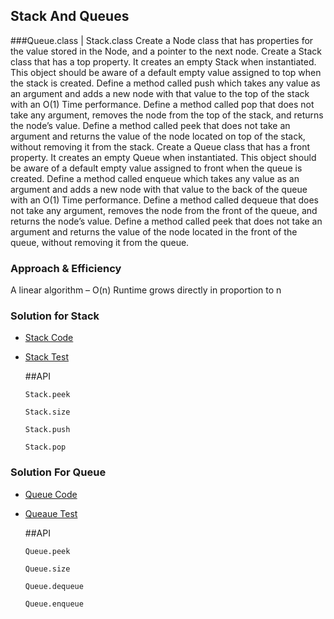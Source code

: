 ## Stack And Queues
  ###Queue.class | Stack.class
  Create a Node class that has properties for the value stored in the Node, and a pointer to the next node.
  Create a Stack class that has a top property. It creates an empty Stack when instantiated.
  This object should be aware of a default empty value assigned to top when the stack is created.
  Define a method called push which takes any value as an argument and adds a new node with that value to the top of the stack with an O(1) Time performance.
  Define a method called pop that does not take any argument, removes the node from the top of the stack, and returns the node’s value.
  Define a method called peek that does not take an argument and returns the value of the node located on top of the stack, without removing it from the stack.
  Create a Queue class that has a front property. It creates an empty Queue when instantiated.
  This object should be aware of a default empty value assigned to front when the queue is created.
  Define a method called enqueue which takes any value as an argument and adds a new node with that value to the back of the queue with an O(1) Time performance.
  Define a method called dequeue that does not take any argument, removes the node from the front of the queue, and returns the node’s value.
  Define a method called peek that does not take an argument and returns the value of the node located in the front of the queue, without removing it from the queue.
  
  ### Approach & Efficiency
  <!-- What approach did you take? Why? What is the Big O space/time for this approach? -->
  
 
  A linear algorithm – O(n) Runtime grows directly in proportion to n
  
  ### Solution for Stack
  - [Stack Code](../../src/main/java/stacksandqueues/Stack.java)
  - [Stack Test ](../../src/test/java/stacksandqueues/StackTest.java)

    ##API
    ```
    Stack.peek 
    ```
    ```
    Stack.size
     ```
    ```
    Stack.push
    ```
    ```
    Stack.pop
    ```
  
  ### Solution For Queue
  - [Queue Code](../../src/main/java/stacksandqueues/Queue.java)
  - [Queaue Test ](../../src/test/java/stacksandqueues/QueueTest.java)
  
    ##API
    
    ```
    Queue.peek
    ```
    ```
    Queue.size
    ```
    ```
    Queue.dequeue
    ```
    ```
    Queue.enqueue
    ```
    

